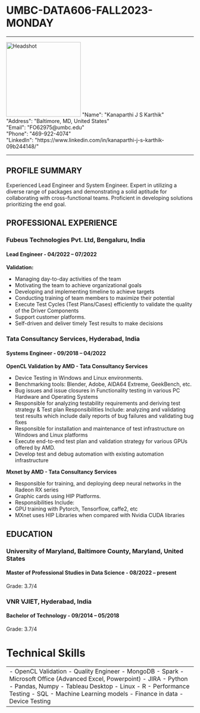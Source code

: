 # UMBC-DATA606-FALL2023-MONDAY

-------------------     ----------------------------
<img src="kjskarthik/UMBC-DATA606-FALL2023-MONDAY/IMG_8551.jpg" alt="Headshot" width="200"> 
                                                                           "Name": "Kanaparthi J S Karthik" <br>
                                                                           "Address": "Baltimore, MD, United States" <br>
                                                                           "Email": "FO62975@umbc.edu" <br>
                                                                           "Phone": "469-922-4074" <br>
                                                                           "LinkedIn": "https://www.linkedin.com/in/kanaparthi-j-s-karthik-09b244148/"

                                                                           
-------------------     ----------------------------
## PROFILE SUMMARY
Experienced Lead Engineer and System Engineer. Expert in utilizing a diverse range of packages and demonstrating a solid aptitude for collaborating with cross-functional teams. Proficient in developing solutions prioritizing the end goal.

## PROFESSIONAL EXPERIENCE

### Fubeus Technologies Pvt. Ltd, Bengaluru, India
#### Lead Engineer - 04/2022 – 07/2022
**Validation:**
- Managing day-to-day activities of the team
- Motivating the team to achieve organizational goals
- Developing and implementing timeline to achieve targets
- Conducting training of team members to maximize their potential
- Execute Test Cycles (Test Plans/Cases) efficiently to validate the quality of the Driver Components
- Support customer platforms.
- Self-driven and deliver timely Test results to make decisions

### Tata Consultancy Services, Hyderabad, India
#### Systems Engineer - 09/2018 – 04/2022
**OpenCL Validation by AMD - Tata Consultancy Services**
- Device Testing in Windows and Linux environments.
- Benchmarking tools: Blender, Adobe, AIDA64 Extreme, GeekBench, etc.
- Bug issues and issue closures in Functionality testing in various PC Hardware and Operating Systems
- Responsible for analyzing testability requirements and deriving test strategy & Test plan Responsibilities Include: analyzing and validating test results which include daily reports of bug failures and validating bug fixes
- Responsible for installation and maintenance of test infrastructure on Windows and Linux platforms
- Execute end-to-end test plan and validation strategy for various GPUs offered by AMD.
- Develop test and debug automation with existing automation infrastructure

**Mxnet by AMD - Tata Consultancy Services**
- Responsible for training, and deploying deep neural networks in the Radeon RX series
- Graphic cards using HIP Platforms.
- Responsibilities Include:
- GPU training with Pytorch, Tensorflow, caffe2, etc
- MXnet uses HIP Libraries when compared with Nvidia CUDA libraries

## EDUCATION

### University of Maryland, Baltimore County, Maryland, United States
#### Master of Professional Studies in Data Science - 08/2022 – present
Grade: 3.7/4

### VNR VJIET, Hyderabad, India
#### Bachelor of Technology - 09/2014 – 05/2018
Grade: 3.7/4


# Technical Skills

<table>
  <tr>
    <td>
- OpenCL Validation
- Quality Engineer
- MongoDB
- Spark
- Microsoft Office (Advanced Excel, Powerpoint)
- JIRA
- Python
- Pandas, Numpy
- Tableau Desktop
- Linux
- R
- Performance Testing
- SQL
- Machine Learning models
- Finance in data
- Device Testing
    </td>
  </tr>
</table>
